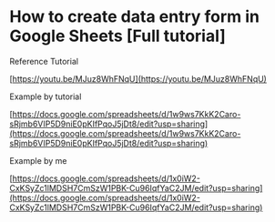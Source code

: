 # How to create data entry form in Google Sheets \[Full tutorial]

Reference Tutorial

[https://youtu.be/MJuz8WhFNqU](https://youtu.be/MJuz8WhFNqU)

Example by tutorial

[https://docs.google.com/spreadsheets/d/1w9ws7KkK2Caro-sRjmb6VIP5D9niE0pKIfPqoJ5jDt8/edit?usp=sharing](https://docs.google.com/spreadsheets/d/1w9ws7KkK2Caro-sRjmb6VIP5D9niE0pKIfPqoJ5jDt8/edit?usp=sharing)

Example by me

[https://docs.google.com/spreadsheets/d/1x0iW2-CxKSyZc1lMDSH7CmSzW1PBK-Cu96IqfYaC2JM/edit?usp=sharing](https://docs.google.com/spreadsheets/d/1x0iW2-CxKSyZc1lMDSH7CmSzW1PBK-Cu96IqfYaC2JM/edit?usp=sharing)

<figure><img src="../.gitbook/assets/Screenshot 2023-05-15 095502.png" alt=""><figcaption></figcaption></figure>

<figure><img src="../.gitbook/assets/Screenshot 2023-05-15 102514.png" alt=""><figcaption></figcaption></figure>

<figure><img src="../.gitbook/assets/Screenshot 2023-05-15 103448.png" alt=""><figcaption></figcaption></figure>

<figure><img src="../.gitbook/assets/image (7) (1) (1).png" alt=""><figcaption></figcaption></figure>

<figure><img src="../.gitbook/assets/image (5).png" alt=""><figcaption></figcaption></figure>

<figure><img src="../.gitbook/assets/image (4) (1).png" alt=""><figcaption></figcaption></figure>

<figure><img src="../.gitbook/assets/image (3) (1).png" alt=""><figcaption></figcaption></figure>

<figure><img src="../.gitbook/assets/image (1).png" alt=""><figcaption></figcaption></figure>

<figure><img src="../.gitbook/assets/image (2) (1).png" alt=""><figcaption></figcaption></figure>

<figure><img src="../.gitbook/assets/image.png" alt=""><figcaption></figcaption></figure>

<figure><img src="../.gitbook/assets/Screenshot[2]-01.png" alt=""><figcaption></figcaption></figure>

<figure><img src="../.gitbook/assets/image (9) (1) (1).png" alt=""><figcaption></figcaption></figure>

<figure><img src="../.gitbook/assets/image (8) (1).png" alt=""><figcaption></figcaption></figure>

<figure><img src="../.gitbook/assets/image (6).png" alt=""><figcaption></figcaption></figure>

<figure><img src="../.gitbook/assets/image (7) (1).png" alt=""><figcaption></figcaption></figure>

<figure><img src="../.gitbook/assets/image (3).png" alt=""><figcaption></figcaption></figure>

<figure><img src="../.gitbook/assets/image (10) (1).png" alt=""><figcaption></figcaption></figure>

<figure><img src="../.gitbook/assets/image (9) (1).png" alt=""><figcaption></figcaption></figure>

<figure><img src="../.gitbook/assets/image (8).png" alt=""><figcaption></figcaption></figure>

<figure><img src="../.gitbook/assets/image (11).png" alt=""><figcaption></figcaption></figure>

<figure><img src="../.gitbook/assets/image (4).png" alt=""><figcaption></figcaption></figure>



<figure><img src="../.gitbook/assets/image (7).png" alt=""><figcaption></figcaption></figure>

<figure><img src="../.gitbook/assets/image (14).png" alt=""><figcaption></figcaption></figure>

<figure><img src="../.gitbook/assets/image (2).png" alt=""><figcaption></figcaption></figure>

<div>

<figure><img src="../.gitbook/assets/Screenshot from 2023-05-16 06-45-22.png" alt=""><figcaption></figcaption></figure>

 

<figure><img src="../.gitbook/assets/Screenshot from 2023-05-16 06-47-21.png" alt=""><figcaption></figcaption></figure>

 

<figure><img src="../.gitbook/assets/Screenshot from 2023-05-16 06-48-32.png" alt=""><figcaption></figcaption></figure>

 

<figure><img src="../.gitbook/assets/Screenshot from 2023-05-16 06-50-17.png" alt=""><figcaption></figcaption></figure>

</div>


